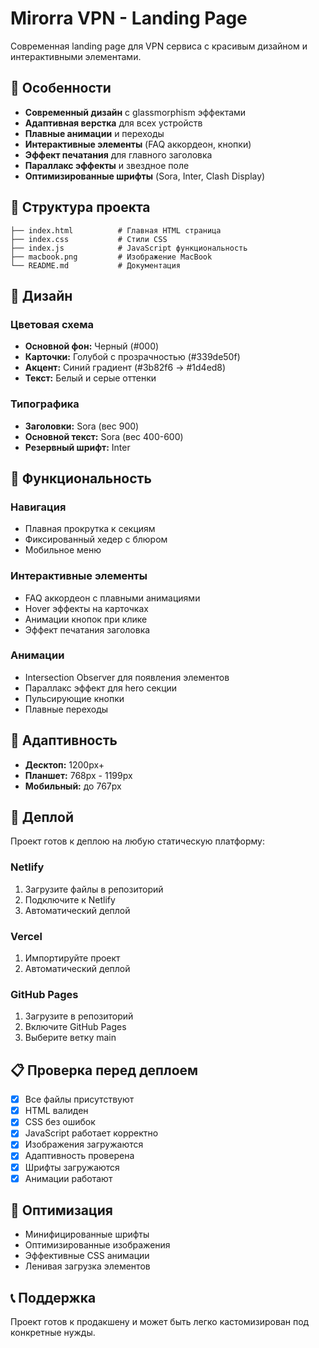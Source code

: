 # Mirorra VPN - Landing Page

Современная landing page для VPN сервиса с красивым дизайном и интерактивными элементами.

## 🚀 Особенности

- **Современный дизайн** с glassmorphism эффектами
- **Адаптивная верстка** для всех устройств
- **Плавные анимации** и переходы
- **Интерактивные элементы** (FAQ аккордеон, кнопки)
- **Эффект печатания** для главного заголовка
- **Параллакс эффекты** и звездное поле
- **Оптимизированные шрифты** (Sora, Inter, Clash Display)

## 📁 Структура проекта

```
├── index.html          # Главная HTML страница
├── index.css           # Стили CSS
├── index.js            # JavaScript функциональность
├── macbook.png         # Изображение MacBook
└── README.md           # Документация
```

## 🎨 Дизайн

### Цветовая схема
- **Основной фон:** Черный (#000)
- **Карточки:** Голубой с прозрачностью (#339de50f)
- **Акцент:** Синий градиент (#3b82f6 → #1d4ed8)
- **Текст:** Белый и серые оттенки

### Типографика
- **Заголовки:** Sora (вес 900)
- **Основной текст:** Sora (вес 400-600)
- **Резервный шрифт:** Inter

## 🔧 Функциональность

### Навигация
- Плавная прокрутка к секциям
- Фиксированный хедер с блюром
- Мобильное меню

### Интерактивные элементы
- FAQ аккордеон с плавными анимациями
- Hover эффекты на карточках
- Анимации кнопок при клике
- Эффект печатания заголовка

### Анимации
- Intersection Observer для появления элементов
- Параллакс эффект для hero секции
- Пульсирующие кнопки
- Плавные переходы

## 📱 Адаптивность

- **Десктоп:** 1200px+
- **Планшет:** 768px - 1199px
- **Мобильный:** до 767px

## 🚀 Деплой

Проект готов к деплою на любую статическую платформу:

### Netlify
1. Загрузите файлы в репозиторий
2. Подключите к Netlify
3. Автоматический деплой

### Vercel
1. Импортируйте проект
2. Автоматический деплой

### GitHub Pages
1. Загрузите в репозиторий
2. Включите GitHub Pages
3. Выберите ветку main

## 📋 Проверка перед деплоем

- [x] Все файлы присутствуют
- [x] HTML валиден
- [x] CSS без ошибок
- [x] JavaScript работает корректно
- [x] Изображения загружаются
- [x] Адаптивность проверена
- [x] Шрифты загружаются
- [x] Анимации работают

## 🎯 Оптимизация

- Минифицированные шрифты
- Оптимизированные изображения
- Эффективные CSS анимации
- Ленивая загрузка элементов

## 📞 Поддержка

Проект готов к продакшену и может быть легко кастомизирован под конкретные нужды. 
